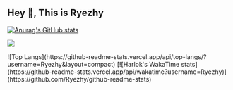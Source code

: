 ## Hey 👋, This is Ryezhy

[![Anurag's GitHub stats](https://github-readme-stats.vercel.app/api?username=Ryezhy)](https://github.com/anuraghazra/github-readme-stats)
<a/>
<!-- Icons -->
![](https://img.shields.io/badge/<WORD_ON_LEFT>-<WORD_ON_RIGHT>-informational?style=flat&logo=<LOGO_NAME>&logoColor=white&color=2bbc8a)
<!-- Icons -->
<a/>
![Top Langs](https://github-readme-stats.vercel.app/api/top-langs/?username=Ryezhy&layout=compact)
<a/>
[![Harlok's WakaTime stats](https://github-readme-stats.vercel.app/api/wakatime?username=Ryezhy)](https://github.com/Ryezhy/github-readme-stats)
<!--
- 🔭 I’m currently working on ...
- 🌱 I’m currently learning ...
- 👯 I’m looking to collaborate on ...
- 🤔 I’m looking for help with ...
- 💬 Ask me about ...
- 📫 How to reach me: ...
- 😄 Pronouns: ...
- ⚡ Fun fact: ...
-->
